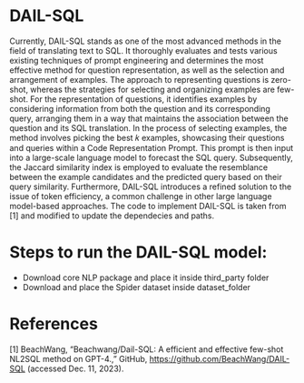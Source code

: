 # DAIL-SQL
Currently, DAIL-SQL stands as one of the most advanced methods in the field of translating text to SQL. It thoroughly evaluates and tests various existing techniques of prompt engineering and determines the most effective method for question representation, as well as the selection and arrangement of examples. The approach to representing questions is zero-shot, whereas the strategies for selecting and organizing examples are few-shot. For the representation of questions, it identifies examples by considering information from both the question and its corresponding query, arranging them in a way that maintains the association between the question and its SQL translation. In the process of selecting examples, the method involves picking the best 𝑘 examples, showcasing their questions and queries within a Code Representation Prompt. This prompt is then input into a large-scale language model to forecast the SQL query. Subsequently, the Jaccard similarity index is employed to evaluate the resemblance between the example candidates and the predicted query based on their query similarity. Furthermore, DAIL-SQL introduces a refined solution to the issue of token efficiency, a common challenge in other large language model-based approaches. The code to implement DAIL-SQL is taken from [1] and modified to update the dependecies and paths.

# Steps to run the DAIL-SQL model:
- Download core NLP package and place it inside third_party folder
- Download and place the Spider dataset inside dataset_folder


# References
[1] BeachWang, “Beachwang/Dail-SQL: A efficient and effective few-shot NL2SQL method on GPT-4.,” GitHub, https://github.com/BeachWang/DAIL-SQL (accessed Dec. 11, 2023). 
